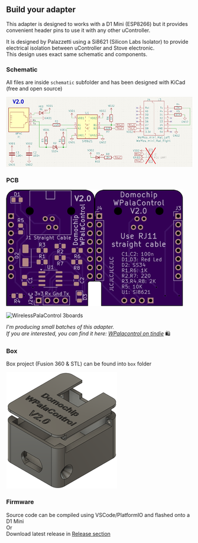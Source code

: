 ## Build your adapter

This adapter is designed to works with a D1 Mini (ESP8266) but it provides convenient header pins to use it with any other uController.

It is designed by Palazzetti using a Si8621 (Silicon Labs Isolator) to provide electrical isolation between uController and Stove electronic.  
This design uses exact same schematic and components.

### Schematic

All files are inside `schematic` subfolder and has been designed with KiCad (free and open source)  

![WPalaControl schematic](img/schematic.png)

### PCB

<img src="img/pcb-top.png" alt="WirelessPalaControl PCB Top" width="239" height="315"><img src="img/pcb-bottom.png" alt="WirelessPalaControl PCB Bottom" width="239" height="315">  

<img src="img/3boards.png" alt="WirelessPalaControl 3boards"  width="334">  

*I'm producing small batches of this adapter.*  
*If you are interested, you can find it here: [WPalacontrol on tindie](https://www.tindie.com/products/domochip/wirelesspalacontrol-aka-wpalacontrol/)* 🛍️

### Box

Box project (Fusion 360 & STL) can be found into `box` folder

![WPalaControl box](img/box.png)

### Firmware

Source code can be compiled using VSCode/PlatformIO and flashed onto a D1 Mini  
Or  
Download latest release in [Release section](https://github.com/Domochip/WirelessPalaControl/releases)

